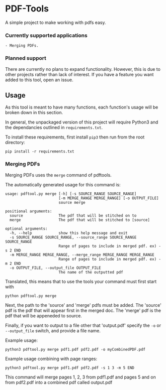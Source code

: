 # PDF-Tools
A simple project to make working with pdfs easy.

### Currently supported applications
    - Merging PDFs.

### Planned support
There are currently no plans to expand functionality. However, this
is due to other projects rather than lack of interest. If you have
a feature you want added to this tool, open an issue.

## Usage
As this tool is meant to have many functions, each function's
usage will be broken down in this section.

In general, the unpackaged version of this project will require
Python3 and the dependancies outlined in `requirements.txt`.

To install these requirements, first install `pip3` then
run from the root directory:
``` commanline
pip install -r requirements.txt
```

### Merging PDFs
Merging PDFs uses the `merge` command of pdftools.

The automatically generated usage for this command
is:
``` commandline
usage: pdftool.py merge [-h] [-s SOURCE_RANGE SOURCE_RANGE]
                        [-m MERGE_RANGE MERGE_RANGE] [-o OUTPUT_FILE]
                        source merge

positional arguments:
  source                The pdf that will be stitched on to
  merge                 The pdf that will be stitched to [source]

optional arguments:
  -h, --help            show this help message and exit
  -s SOURCE_RANGE SOURCE_RANGE, --source_range SOURCE_RANGE SOURCE_RANGE
                        Range of pages to include in merged pdf. ex) -s 2 END
  -m MERGE_RANGE MERGE_RANGE, --merge_range MERGE_RANGE MERGE_RANGE
                        Range of pages to include in merged pdf. ex) -m 2 END
  -o OUTPUT_FILE, --output_file OUTPUT_FILE
                        The name of the outputted pdf
```

Translated, this means that to use the tools your command must
first start with
``` commandline
python pdftool.py merge
```

Next, the path to the 'source' and 'merge' pdfs must be added.
The 'source' pdf is the pdf that will appear first in the merged
doc. The 'merge' pdf is the pdf that will be appeneded to source.

Finally, if you want to output to a file other that 'output.pdf'
specify the `-o` or `--output_file` switch, and provide a file name.

Example usage:
``` commandline
python3 pdftool.py merge pdf1.pdf pdf2.pdf -o myCombinedPDF.pdf
```

Example usage combining with page ranges:
``` commandline
python3 pdftool.py merge pdf1.pdf pdf2.pdf -s 1 3 -m 5 END
```
This command will merge pages 1, 2, 3 from pdf1.pdf and pages 5 and on
from pdf2.pdf into a combined pdf called output.pdf
